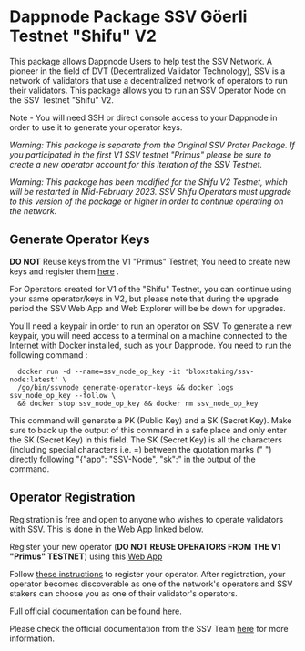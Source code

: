 # Dappnode Package SSV Göerli Testnet "Shifu" V2

This package allows Dappnode Users to help test the SSV Network.  A pioneer in the field of DVT (Decentralized Validator Technology), SSV is a network of validators that use a decentralized network of operators to run their validators.  This package allows you to run an SSV Operator Node on the SSV Testnet "Shifu" V2.

Note - You will need SSH or direct console access to your Dappnode in order to use it to generate your operator keys.

_Warning: This package is separate from the Original SSV Prater Package.
If you participated in the first V1 SSV testnet "Primus" please be sure to create a new operator account for this iteration of the SSV Testnet._

_Warning: This package has been modified for the Shifu V2 Testnet, which will be restarted in Mid-February 2023. SSV Shifu Operators must upgrade to this version of the package or higher in order to continue operating on the network._

## Generate Operator Keys

**DO NOT** Reuse keys from the V1 "Primus" Testnet; You need to create new keys and register them [here](https://app.ssv.network/join/operator/register) .

For Operators created for V1 of the "Shifu" Testnet, you can continue using your same operator/keys in V2, but please note that during the upgrade period the SSV Web App and Web Explorer will be be down for upgrades.

You'll need a keypair in order to run an operator on SSV. To generate a new keypair, you will need access to a terminal on a machine connected to the Internet with Docker installed, such as your Dappnode.  You need to run the following command :
      
      docker run -d --name=ssv_node_op_key -it 'bloxstaking/ssv-node:latest' \
      /go/bin/ssvnode generate-operator-keys && docker logs ssv_node_op_key --follow \
      && docker stop ssv_node_op_key && docker rm ssv_node_op_key
      
This command will generate a PK (Public Key) and a SK (Secret Key). Make sure to back up the output of this command in a safe place and only enter the SK (Secret Key) in this field.  The SK (Secret Key) is all the characters (including special characters i.e. =) between the quotation marks (" ") directly following "{"app": "SSV-Node", "sk":"  in the output of the command.
      
## Operator Registration

Registration is free and open to anyone who wishes to operate validators with SSV. This is done in the Web App linked below.

Register your new operator (**DO NOT REUSE OPERATORS FROM THE V1 "Primus" TESTNET**) using this [Web App](https://app.ssv.network/join/operator/register)

Follow [these instructions](https://docs.ssv.network/run-a-node/operator-node/registration) to register your operator.
After registration, your operator becomes discoverable as one of the network's operators and SSV stakers can choose you as one of their validator's operators.

Full official documentation can be found [here](https://docs.ssv.network/learn/introduction).

Please check the official documentation from the SSV Team [here](https://docs.ssv.network/run-a-node/operator-node/installation#generate-operator-keys) for more information.
